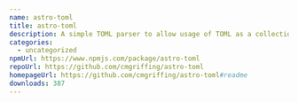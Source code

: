 ```yaml
---
name: astro-toml
title: astro-toml
description: A simple TOML parser to allow usage of TOML as a collection in Astro.
categories:
  - uncategorized
npmUrl: https://www.npmjs.com/package/astro-toml
repoUrl: https://github.com/cmgriffing/astro-toml
homepageUrl: https://github.com/cmgriffing/astro-toml#readme
downloads: 387
---
```

